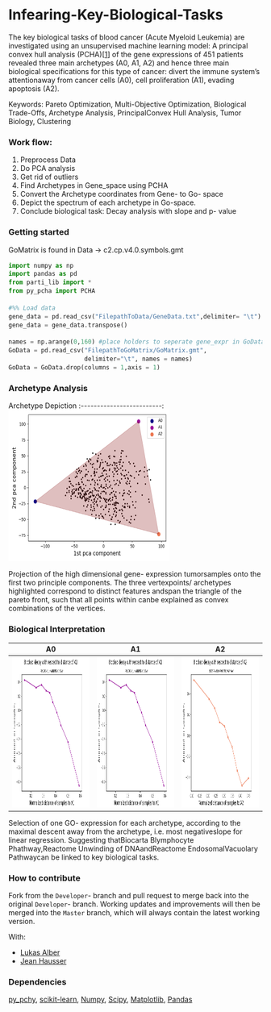 # Infearing-Key-Biological-Tasks
The key biological tasks of blood cancer (Acute Myeloid Leukemia) are investigated using an unsupervised machine learning model: A principal convex hull analysis (PCHA)[[1]] of the gene expressions of 451 patients revealed three main archetypes (A0, A1, A2) and hence three main biological specifications for this type of cancer: divert the immune system’s attentionaway from cancer cells (A0), cell proliferation (A1), evading apoptosis (A2).


Keywords: Pareto Optimization, Multi-Objective Optimization, Biological Trade-Offs, Archetype Analysis, PrincipalConvex Hull Analysis, Tumor Biology, Clustering 

### Work flow: 
1.  Preprocess Data
2.  Do PCA analysis
3.  Get rid of outliers
4.  Find Archetypes in Gene_space using PCHA
5.  Convert the Archetype coordinates from Gene- to Go- space
5.  Depict the spectrum of each archetype in Go-space.
6.  Conclude biological task: Decay analysis with slope and p- value

### Getting started
GoMatrix is found in Data -> c2.cp.v4.0.symbols.gmt 

```python
import numpy as np
import pandas as pd 
from parti_lib import *
from py_pcha import PCHA

#%% Load data
gene_data = pd.read_csv("FilepathToData/GeneData.txt",delimiter= "\t")
gene_data = gene_data.transpose()

names = np.arange(0,160) #place holders to seperate gene_expr in GoData-Matrix
GoData = pd.read_csv("FilepathToGoMatrix/GoMatrix.gmt",
                     delimiter="\t", names = names) 
GoData = GoData.drop(columns = 1,axis = 1)
```

### Archetype Analysis
 Archetype Depiction 
:-------------------------:
 <img src="https://github.com/david-alber/Infearing-Key-Biological-Tasks/blob/37decf4c2387de070ba6d8f462c58bfb2a01a366/Images/archePlot.png" width="320" height="300" />  
 
Projection of the high dimensional gene- expression tumorsamples onto the first two principle components. The three vertexpoints/ archetypes highlighted correspond to distinct features andspan the triangle of the pareto front, such that all points within canbe explained as convex combinations of the vertices.

### Biological Interpretation
  A0 | A1 | A2  
:-------------------------:|:-------------------------:|:-------------------------:
 <img src="https://github.com/david-alber/Infearing-Key-Biological-Tasks/blob/master/Images/A1decay.png" width="320" height="300" />  |  <img src="https://github.com/david-alber/Infearing-Key-Biological-Tasks/blob/master/Images/A1decay.png" width="320" height="300" /> |  <img src="https://github.com/david-alber/Infearing-Key-Biological-Tasks/blob/master/Images/A2decay.png" width="320" height="300" />

Selection of one GO- expression for each archetype, according to the maximal descent away from the archetype, i.e. most negativeslope for linear regression.  Suggesting thatBiocarta Blymphocyte Phathway,Reactome Unwinding of DNAandReactome EndosomalVacuolary Pathwaycan be linked to key biological tasks.

### How to contribute
Fork from the `Developer`- branch and pull request to merge back into the original `Developer`- branch. 
Working updates and improvements will then be merged into the `Master` branch, which will always contain the latest working version.

With: 
* [Lukas Alber](https://github.com/luksen99)
* [Jean Hausser](https://www.scilifelab.se/researchers/jean-hausser/)

### Dependencies
 [py_pchy](https://pypi.org/project/py-pcha/), 
 [scikit-learn](https://scikit-learn.org/stable/), 
 [Numpy](https://numpy.org/), 
 [Scipy](https://www.scipy.org/), 
 [Matplotlib](https://matplotlib.org/), 
 [Pandas](https://pandas.pydata.org/)
 
 
 [1]:https://arxiv.org/abs/1901.10799
